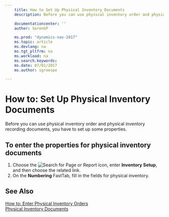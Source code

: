 ```yaml
---
    title: How to Set Up Physical Inventory Documents
    description: Before you can use physical inventory order and physical inventory recording documents, you have to set up some properties.

    documentationcenter: ''
    author: SorenGP

    ms.prod: "dynamics-nav-2017"
    ms.topic: article
    ms.devlang: na
    ms.tgt_pltfrm: na
    ms.workload: na
    ms.search.keywords:
    ms.date: 07/01/2017
    ms.author: sgroespe

---
```

# How to: Set Up Physical Inventory Documents
Before you can use physical inventory order and physical inventory recording documents, you have to set up some properties.  

## To enter the properties for physical inventory documents  

1.  Choose the ![Search for Page or Report](../../media/ui-search/search_small.png "Search for Page or Report icon") icon, enter **Inventory Setup**, and then choose the related link.  
2.  On the **Numbering** FastTab, fill in the fields for physical inventory.  

## See Also  
 [How to: Enter Physical Inventory Orders](how-to-enter-physical-inventory-orders.md)   
 [Physical Inventory Documents](physical-inventory-documents.md)
